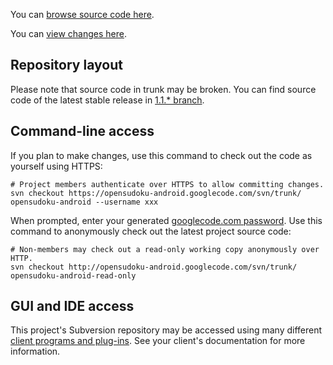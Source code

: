 You can [browse source code here](http://code.google.com/p/opensudoku-android/source/browse/).

You can [view changes here](http://code.google.com/p/opensudoku-android/source/list).

## Repository layout ##

Please note that source code in trunk may be broken. You can find source code of the
latest stable release in [1.1.\* branch](http://code.google.com/p/opensudoku-android/source/browse/#svn/branches/1.1.x).

## Command-line access ##

If you plan to make changes, use this command to check out the code as yourself using HTTPS:

```
# Project members authenticate over HTTPS to allow committing changes.
svn checkout https://opensudoku-android.googlecode.com/svn/trunk/ opensudoku-android --username xxx
```

When prompted, enter your generated [googlecode.com password](http://code.google.com/hosting/settings).
Use this command to anonymously check out the latest project source code:

```
# Non-members may check out a read-only working copy anonymously over HTTP.
svn checkout http://opensudoku-android.googlecode.com/svn/trunk/ opensudoku-android-read-only
```

## GUI and IDE access ##

This project's Subversion repository may be accessed using many different [client programs and plug-ins](http://subversion.apache.org/packages.html). See your client's documentation for more information.